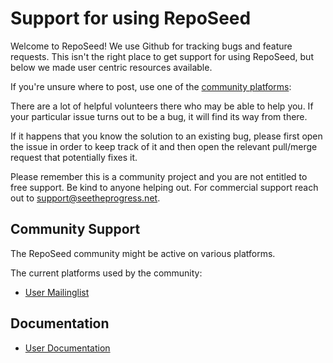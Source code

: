 # Support for using RepoSeed

Welcome to RepoSeed! We use Github for tracking bugs and feature requests.
This isn't the right place to get support for using RepoSeed, but below we made user centric resources available.

If you're unsure where to post, use one of the [community platforms](#community-support):

There are a lot of helpful volunteers there who may be able to help you. If your particular issue turns out to be a bug, it will find its way from there.

If it happens that you know the solution to an existing bug, please first open the issue in order to keep track of it and then open the relevant pull/merge request that potentially fixes it.

Please remember this is a community project and you are not entitled to free support. Be kind to anyone helping out.
For commercial support reach out to support@seetheprogress.net.

## Community Support

The RepoSeed community might be active on various platforms.

The current platforms used by the community:
* [User Mailinglist](example.com)

## Documentation 

* [User Documentation](/docs) 
 
